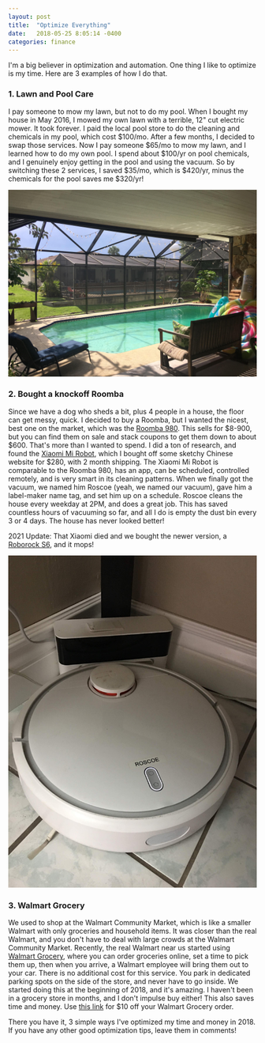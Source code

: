 ```yaml
---
layout: post
title:  "Optimize Everything"
date:   2018-05-25 8:05:14 -0400
categories: finance
---
```


I'm a big believer in optimization and automation. One thing I like to optimize is my time. Here are 3 examples of how I do that.

### 1. Lawn and Pool Care
I pay someone to mow my lawn, but not to do my pool. When I bought my house in May 2016, I mowed my own lawn with a terrible, 12" cut electric mower. It took forever. I paid the local pool store to do the cleaning and chemicals in my pool, which cost $100/mo.  After a few months, I decided to swap those services. Now I pay someone $65/mo to mow my lawn, and I learned how to do my own pool. I spend about $100/yr on pool chemicals, and I genuinely enjoy getting in the pool and using the vacuum. So by switching these 2 services, I saved $35/mo, which is $420/yr, minus the chemicals for the pool saves me $320/yr!

![Pool](/images/optimize/pool.jpg)

### 2. Bought a knockoff Roomba
Since we have a dog who sheds a bit, plus 4 people in a house, the floor can get messy, quick. I decided to buy a Roomba, but I wanted the nicest, best one on the market, which was the [Roomba 980](https://amzn.to/2KVWe6N). This sells for $8-900, but you can find them on sale and stack coupons to get them down to about $600. That's more than I wanted to spend. I did a ton of research, and found the [Xiaomi Mi Robot](https://amzn.to/2s6N4NG), which I bought off some sketchy Chinese website for $280, with 2 month shipping. The Xiaomi Mi Robot is comparable to the Roomba 980, has an app, can be scheduled, controlled remotely, and is very smart in its cleaning patterns. When we finally got the vacuum, we named him Roscoe (yeah, we named our vacuum), gave him a label-maker name tag, and set him up on a schedule. Roscoe cleans the house every weekday at 2PM, and does a great job. This has saved countless hours of vacuuming so far, and all I do is empty the dust bin every 3 or 4 days. The house has never looked better!

2021 Update: That Xiaomi died and we bought the newer version, a [Roborock S6](https://amzn.to/3uOpPWU), and it mops!

![Pool](/images/optimize/roscoe.jpg)

### 3. Walmart Grocery  
We used to shop at the Walmart Community Market, which is like a smaller Walmart with only groceries and household items. It was closer than the real Walmart, and you don't have to deal with large crowds at the Walmart Community Market. Recently, the real Walmart near us started using [Walmart Grocery](http://r.wmt.co/hKEvX), where you can order groceries online, set a time to pick them up, then when you arrive, a Walmart employee will bring them out to your car. There is no additional cost for this service. You park in dedicated parking spots on the side of the store, and never have to go inside. We started doing this at the beginning of 2018, and it's amazing. I haven't been in a grocery store in months, and I don't impulse buy either! This also saves time and money. Use [this link](http://r.wmt.co/hKEvX) for $10 off your Walmart Grocery order.

There you have it, 3 simple ways I've optimized my time and money in 2018. If you have any other good optimization tips, leave them in comments!
